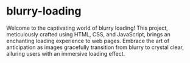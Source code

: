 # blurry-loading
Welcome to the captivating world of blurry loading! This project, meticulously crafted using HTML, CSS, and JavaScript, brings an enchanting loading experience to web pages. Embrace the art of anticipation as images gracefully transition from blurry to crystal clear, alluring users with an immersive loading effect.
